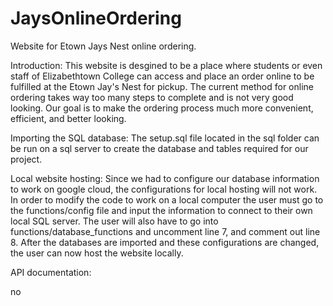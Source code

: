 # JaysOnlineOrdering
Website for Etown Jays Nest online ordering.

Introduction:
This website is desgined to be a place where students or even staff of Elizabethtown College can access and place an order online to be fulfilled at the Etown Jay's Nest for pickup. The current method for online ordering takes way too many steps to complete and is not very good looking. Our goal is to make the ordering process much more convenient, efficient, and better looking.

Importing the SQL database:
The setup.sql file located in the sql folder can be run on a sql server to create the database and tables required for our project.

Local website hosting:
Since we had to configure our database information to work on google cloud, the configurations for local hosting will not work. In order to modify the code to work on a local computer the user must go to the functions/config file and input the information to connect to their own local SQL server. The user will also have to go into functions/database_functions and uncomment line 7, and comment out line 8. After the databases are imported and these configurations are changed, the user can now host the website locally.

API documentation:

no
